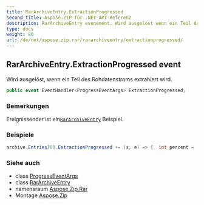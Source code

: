 ```yaml
---
title: RarArchiveEntry.ExtractionProgressed
second_title: Aspose.ZIP für .NET-API-Referenz
description: RarArchiveEntry evenement. Wird ausgelöst wenn ein Teil des Rohdatenstroms extrahiert wird.
type: docs
weight: 80
url: /de/net/aspose.zip.rar/rararchiveentry/extractionprogressed/
---
```

## RarArchiveEntry.ExtractionProgressed event

Wird ausgelöst, wenn ein Teil des Rohdatenstroms extrahiert wird.

```csharp
public event EventHandler<ProgressEventArgs> ExtractionProgressed;
```

### Bemerkungen

Ereignissender ist ein[`RarArchiveEntry`](../) Beispiel.

### Beispiele

```csharp
archive.Entries[0].ExtractionProgressed += (s, e) => {  int percent = (int)((100 * e.ProceededBytes) / ((RarArchiveEntry)s).UncompressedSize); };
```

### Siehe auch

* class [ProgressEventArgs](../../../aspose.zip/progresseventargs/)
* class [RarArchiveEntry](../)
* namensraum [Aspose.Zip.Rar](../../rararchiveentry/)
* Montage [Aspose.Zip](../../../)



